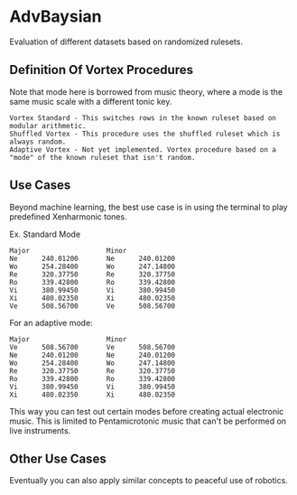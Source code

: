 # AdvBaysian
Evaluation of different datasets based on randomized rulesets.

## Definition Of Vortex Procedures
Note that mode here is borrowed from music theory, where a mode is the same music scale with a different tonic key.

~~~
Vortex Standard - This switches rows in the known ruleset based on modular arithmetic.
Shuffled Vortex - This procedure uses the shuffled ruleset which is always random.
Adaptive Vortex - Not yet implemented. Vortex procedure based on a "mode" of the known ruleset that isn't random.
~~~

## Use Cases
Beyond machine learning, the best use case is in using the terminal to play predefined Xenharmonic tones.

Ex. Standard Mode

~~~
Major                   Minor
Ne      240.01200       Ne      240.01200
Wo      254.28400       Wo      247.14800
Re      320.37750       Re      320.37750
Ro      339.42800       Ro      339.42800
Vi      380.99450       Vi      380.99450
Xi      480.02350       Xi      480.02350
Ve      508.56700       Ve      508.56700
~~~

For an adaptive mode:

~~~
Major                   Minor
Ve      508.56700       Ve      508.56700
Ne      240.01200       Ne      240.01200
Wo      254.28400       Wo      247.14800
Re      320.37750       Re      320.37750
Ro      339.42800       Ro      339.42800
Vi      380.99450       Vi      380.99450
Xi      480.02350       Xi      480.02350
~~~

This way you can test out certain modes before creating actual electronic music. This is limited to Pentamicrotonic music that can't be performed on live instruments.

## Other Use Cases
Eventually you can also apply similar concepts to peaceful use of robotics.

